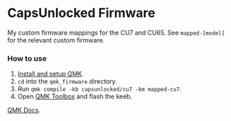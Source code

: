 # CapsUnlocked Firmware

My custom firmware mappings for the CU7 and CU65. See `mapped-[model]` for the relevant custom firmware.

### How to use

1. [Install and setup QMK](https://docs.qmk.fm/#/newbs_getting_started).
2. `cd` into the `qmk_firmware` directory.
3. Run `qmk compile -kb capsunlocked/cu7 -km mapped-cu7`.
4. Open [QMK Toolbox](https://github.com/qmk/qmk_toolbox) and flash the keeb.

[QMK Docs](https://docs.qmk.fm).
